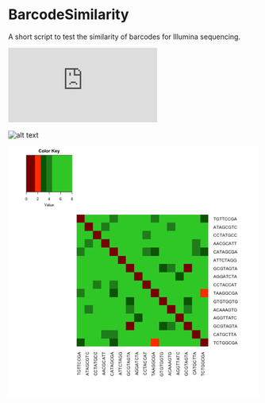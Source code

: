 # BarcodeSimilarity
A short script to test the similarity of barcodes for Illumina sequencing.


![alt text](https://raw.githubusercontent.com/vangalenlab/BarcodeSimilarity/blob/master/hamming.pdf)




![alt text](https://raw.githubusercontent.com/vangalenlab/BarcodeSimilarity/blob/master/hamming.png)




![Alt text](hamming.png?raw=true "Title")
